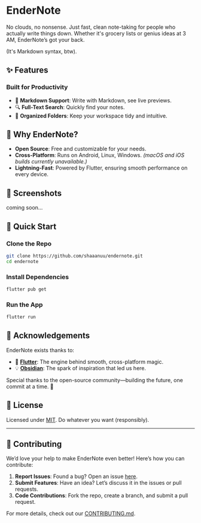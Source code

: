 # **EnderNote**

No clouds, no nonsense. Just fast, clean note-taking for people who actually write things down. Whether it's grocery lists or genius ideas at 3 AM, EnderNote’s got your back.

(It's Markdown syntax, btw).

## **✨ Features**

### **Built for Productivity**

- 📝 **Markdown Support**: Write with Markdown, see live previews.
- 🔍 **Full-Text Search**: Quickly find your notes.
- 📁 **Organized Folders**: Keep your workspace tidy and intuitive.

## **🚀 Why EnderNote?**

- **Open Source**: Free and customizable for your needs.
- **Cross-Platform**: Runs on Android, Linux, Windows. _(macOS and iOS builds currently unavailable.)_
- **Lightning-Fast**: Powered by Flutter, ensuring smooth performance on every device.

## **📸 Screenshots**

coming soon...

## **🚦 Quick Start**

### **Clone the Repo**

```bash
git clone https://github.com/shaaanuu/endernote.git
cd endernote
```

### **Install Dependencies**

```bash
flutter pub get
```

### **Run the App**

```bash
flutter run
```

## **🙌 Acknowledgements**

EnderNote exists thanks to:

- 🌿 **[Flutter](https://flutter.dev)**: The engine behind smooth, cross-platform magic.
- 💡 **[Obsidian](https://obsidian.md)**: The spark of inspiration that led us here.

Special thanks to the open-source community—building the future, one commit at a time. 🚀

## **📜 License**

Licensed under [MIT](https://github.com/shaaanuu/endernote/blob/main/LICENSE). Do whatever you want (responsibly).

---

## **🤝 Contributing**

We’d love your help to make EnderNote even better! Here’s how you can contribute:

1. **Report Issues**: Found a bug? Open an issue [here](https://github.com/shaaanuu/endernote/issues).
2. **Submit Features**: Have an idea? Let’s discuss it in the issues or pull requests.
3. **Code Contributions**: Fork the repo, create a branch, and submit a pull request.

For more details, check out our [CONTRIBUTING.md](https://github.com/shaaanuu/endernote/blob/main/CONTRIBUTING.md).
